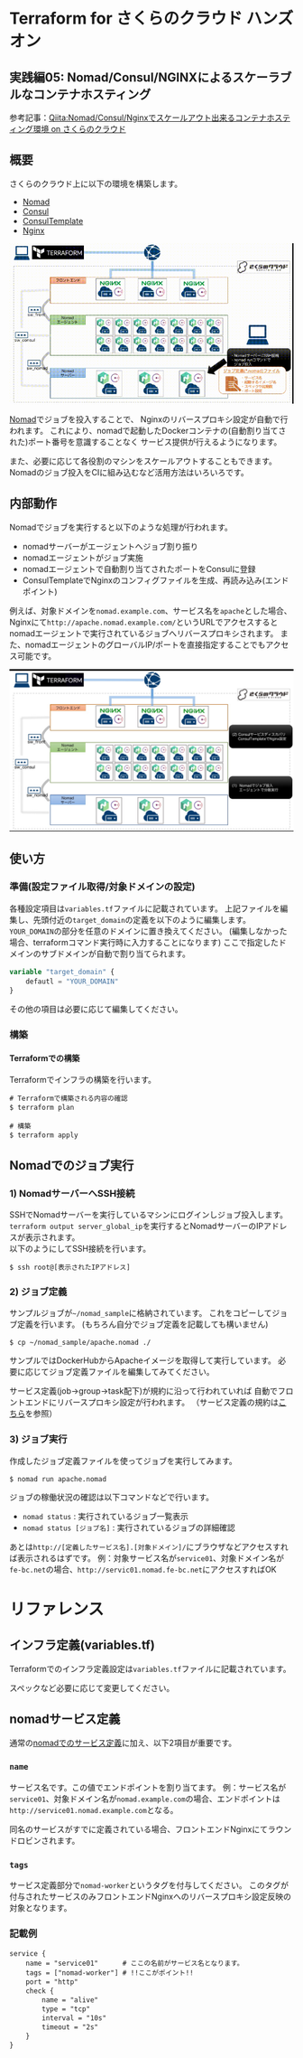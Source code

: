 # Terraform for さくらのクラウド ハンズオン

## 実践編05: Nomad/Consul/NGINXによるスケーラブルなコンテナホスティング

参考記事：[Qiita:Nomad/Consul/Nginxでスケールアウト出来るコンテナホスティング環境 on さくらのクラウド](http://qiita.com/items/fa4b3dca54dfebb36973)

## 概要

さくらのクラウド上に以下の環境を構築します。

  - [Nomad](https://www.nomadproject.io)
  - [Consul](https://www.consul.io)
  - [ConsulTemplate](https://github.com/hashicorp/consul-template)
  - [Nginx](http://nginx.org)

![Nomad on さくらのクラウド概要](../images/nomad.gif "Nomad on さくらのクラウド概要")

[Nomad](https://www.nomadproject.io)でジョブを投入することで、
Nginxのリバースプロキシ設定が自動で行われます。
これにより、nomadで起動したDockerコンテナの(自動割り当てされた)ポート番号を意識することなく
サービス提供が行えるようになります。

また、必要に応じて各役割のマシンをスケールアウトすることもできます。
Nomadのジョブ投入をCIに組み込むなど活用方法はいろいろです。


## 内部動作

Nomadでジョブを実行すると以下のような処理が行われます。

  - nomadサーバーがエージェントへジョブ割り振り
  - nomadエージェントがジョブ実施
  - nomadエージェントで自動割り当てされたポートをConsulに登録
  - ConsulTemplateでNginxのコンフィグファイルを生成、再読み込み(エンドポイント)

例えば、対象ドメインを`nomad.example.com`、サービス名を`apache`とした場合、
Nginxにて`http://apache.nomad.example.com/`というURLでアクセスすると
nomadエージェントで実行されているジョブへリバースプロキシされます。
また、nomadエージェントのグローバルIP/ポートを直接指定することでもアクセス可能です。

![Nomad on さくらのクラウド概要](../images/nomad_overview.jpg "Nomad on さくらのクラウド概要")

## 使い方

### 準備(設定ファイル取得/対象ドメインの設定)

各種設定項目は`variables.tf`ファイルに記載されています。
上記ファイルを編集し、先頭付近の`target_domain`の定義を以下のように編集します。
`YOUR_DOMAIN`の部分を任意のドメインに置き換えてください。
(編集しなかった場合、terraformコマンド実行時に入力することになります)
ここで指定したドメインのサブドメインが自動で割り当てられます。

```variables.tf
variable "target_domain" { 
    defautl = "YOUR_DOMAIN"
}
```


その他の項目は必要に応じて編集してください。


### 構築

#### Terraformでの構築

Terraformでインフラの構築を行います。

```bash:Terraform実行
# Terraformで構築される内容の確認
$ terraform plan

# 構築
$ terraform apply
```

## Nomadでのジョブ実行

### 1) NomadサーバーへSSH接続
SSHでNomadサーバーを実行しているマシンにログインしジョブ投入します。
`terraform output server_global_ip`を実行するとNomadサーバーのIPアドレスが表示されます。  
以下のようにしてSSH接続を行います。

```bash:nomadサーバーへのSSH接続
$ ssh root@[表示されたIPアドレス]
```

### 2) ジョブ定義

サンプルジョブが`~/nomad_sample`に格納されています。
これをコピーしてジョブ定義を行います。
(もちろん自分でジョブ定義を記載しても構いません)

```bash:ジョブ定義
$ cp ~/nomad_sample/apache.nomad ./
```

サンプルではDockerHubからApacheイメージを取得して実行しています。
必要に応じてジョブ定義ファイルを編集してみてください。

サービス定義(job->group->task配下)が規約に沿って行われていれば
自動でフロントエンドにリバースプロキシ設定が行われます。
（サービス定義の規約は[こちら](#nomadサービス定義)を参照）

### 3) ジョブ実行

作成したジョブ定義ファイルを使ってジョブを実行してみます。

```bash:nomadジョブ実行
$ nomad run apache.nomad
```

ジョブの稼働状況の確認は以下コマンドなどで行います。

  - `nomad status` : 実行されているジョブ一覧表示
  - `nomad status [ジョブ名]` : 実行されているジョブの詳細確認

あとは`http://[定義したサービス名].[対象ドメイン]/`にブラウザなどアクセスすれば表示されるはずです。
例：対象サービス名が`service01`、対象ドメイン名が`fe-bc.net`の場合、`http://servic01.nomad.fe-bc.net`にアクセスすればOK

# リファレンス

## インフラ定義(variables.tf)

Terraformでのインフラ定義設定は`variables.tf`ファイルに記載されています。

スペックなど必要に応じて変更してください。


## nomadサービス定義

通常の[nomadでのサービス定義](https://www.nomadproject.io/docs/jobspec/servicediscovery.html)に加え、以下2項目が重要です。

### `name`

サービス名です。この値でエンドポイントを割り当てます。
例：サービス名が`service01`、対象ドメイン名が`nomad.example.com`の場合、エンドポイントは`http://service01.nomad.example.com`となる。

同名のサービスがすでに定義されている場合、フロントエンドNginxにてラウンドロビンされます。


### `tags`

サービス定義部分で`nomad-worker`というタグを付与してください。
このタグが付与されたサービスのみフロントエンドNginxへのリバースプロキシ設定反映の対象となります。

### 記載例

```定義例
service {
	name = "service01"      # ここの名前がサービス名となります。
	tags = ["nomad-worker"] # !!ここがポイント!!
	port = "http"
	check {
		name = "alive"
		type = "tcp"
		interval = "10s"
		timeout = "2s"
	}
}

```

